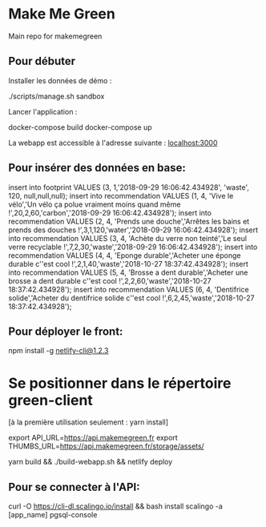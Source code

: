 # Make Me Green
Main repo for makemegreen


## Pour débuter

Installer les données de démo :

./scripts/manage.sh sandbox

Lancer l'application :

docker-compose build
docker-compose up

La webapp est accessible à l'adresse suivante : [localhost:3000](http://localhost:3000)


## Pour insérer des données en base:

insert into footprint VALUES (3, 1,'2018-09-29 16:06:42.434928', 'waste', 120, null,null,null);
insert into recommendation VALUES (1, 4, 'Vive le vélo','Un vélo ça polue vraiment moins quand même !',20,2,60,'carbon','2018-09-29 16:06:42.434928');
insert into recommendation VALUES (2, 4, 'Prends une douche','Arrêtes les bains et prends des douches !',3,1,120,'water','2018-09-29 16:06:42.434928');
insert into recommendation VALUES (3, 4, 'Achète du verre non teinté','Le seul verre recyclable !',7,2,30,'waste','2018-09-29 16:06:42.434928');
insert into recommendation VALUES (4, 4, 'Eponge durable','Acheter une éponge durable c''est cool !',2,1,40,'waste','2018-10-27 18:37:42.434928');
insert into recommendation VALUES (5, 4, 'Brosse a dent durable','Acheter une brosse a dent durable c''est cool !',2,2,60,'waste','2018-10-27 18:37:42.434928');
insert into recommendation VALUES (6, 4, 'Dentifrice solide','Acheter du dentifrice solide c''est cool !',6,2,45,'waste','2018-10-27 18:37:42.434928');


## Pour déployer le front:

npm install -g netlify-cli@1.2.3
# Se positionner dans le répertoire green-client
[à la première utilisation seulement : yarn install]

export API_URL=https://api.makemegreen.fr
export THUMBS_URL=https://api.makemegreen.fr/storage/assets/

yarn build && ./build-webapp.sh && netlify deploy


## Pour se connecter à l'API:

curl -O https://cli-dl.scalingo.io/install && bash install
scalingo -a [app_name] pgsql-console

